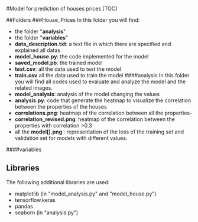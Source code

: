 #Model for prediction of houses prices
[TOC]

##Folders
###House_Prices
In this folder you will find:
- the folder "**analysis**"
- the folder "**variables**"
- **data_description.txt**: a text file in which there are specified and explained all datas
- **model_house.py**: the code implemented for the model
- **saved_model.pb**: the trained model
- **test.csv**: all the data used to test the model
- **train.csv** all the data used to train the model
####analysis
In this folder you will find all codes used to evaluate and analyze the model and the related images.
-  **model_analysis**: analysis of the model changing the values
- **analysis.py**: code that generate the heatmap to visualize the correlation between the properties of the houses
- **correlations.png**: heatmap of the correlation between all the properties-
- **correlation_revised.png**: heatmap of the correlation between the properties with correlation >0.3 
- all the **model[].png** : representation of the loss of the training set and validation set for models with different values.

####variables

## Libraries
The following additional libraries are used:
- matplotlib (in "model_analysis.py" and "model_house.py")
- tensorflow.keras
- pandas
- seaborn (in "analysis.py")


